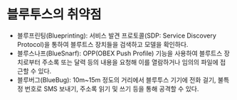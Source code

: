 # 블루투스의 취약점

- 블루프린팅(Blueprinting): 서비스 발견 프로토콜(SDP: Service Discovery Protocol)을 통하여 블루트스 장치들을 검색하고 모델을 확인하다.
- 블루스나프(BlueSnarf): OPP(OBEX Push Profile) 기능을 사용하여 블루트스 장치로부터 주소록 또는 달력 등의 내용을 요청해 이를 열람하거나 임의의 파일에 접근할 수 있다.
- 블루버그(BlueBug): 10m~15m 정도의 거리에서 블루투스 기기에 전화 걸기, 불특정 번호로 SMS 보내기, 주소록 읽기 및 쓰기 등을 통해 공격할 수 있다.
